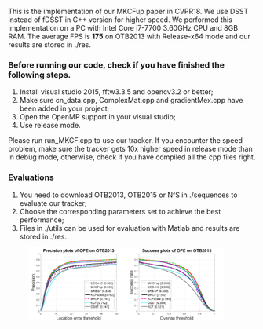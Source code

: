 This is the implementation of our MKCFup paper in CVPR18.  We use DSST instead of fDSST in C++ version for higher speed.
We performed this implementation on a PC with Intel Core i7-7700 3.60GHz CPU and 8GB RAM.
The average FPS is **175** on OTB2013 with Release-x64 mode and our results are stored in ./res.

### Before running our code, check if you have finished the following steps.

1. Install visual studio 2015, fftw3.3.5 and opencv3.2 or better;
2. Make sure cn_data.cpp, ComplexMat.cpp and gradientMex.cpp have been added in your project;
3. Open the OpenMP support in your visual studio;
4. Use release mode.

Please run run_MKCF.cpp to use our tracker. If you encounter the speed problem, make sure the tracker gets 10x higher speed in release mode than in debug mode, otherwise, check if you have compiled all the cpp files right.

### Evaluations

1. You need to download OTB2013, OTB2015 or NfS in ./sequences to evaluate our tracker;
2. Choose the corresponding parameters set to achieve the best performance;
3. Files in ./utils can be used for evaluation with Matlab and results are stored in ./res.

<figure class="half">
    <img src="4PRE_trackers_OTB2013.jpg" width="200"/><img src="4AUC_trackers_OTB2013.jpg" width="200"/>
</center>
